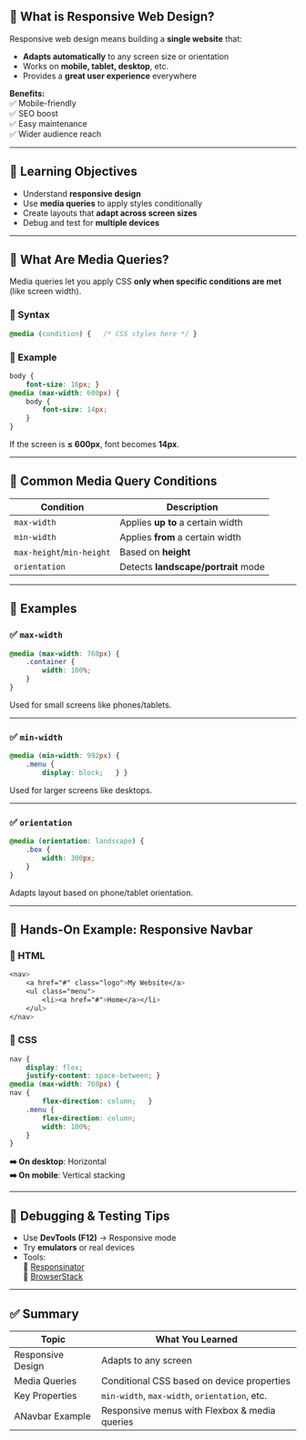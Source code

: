 ## 📱 What is Responsive Web Design?

Responsive web design means building a **single website** that:

- **Adapts automatically** to any screen size or orientation
- Works on **mobile, tablet, desktop**, etc.
- Provides a **great user experience** everywhere

**Benefits:**  
✅ Mobile-friendly  
✅ SEO boost  
✅ Easy maintenance  
✅ Wider audience reach

---

## 🎯 Learning Objectives

- Understand **responsive design**
- Use **media queries** to apply styles conditionally
- Create layouts that **adapt across screen sizes**
- Debug and test for **multiple devices**

---

## 🧪 What Are Media Queries?

Media queries let you apply CSS **only when specific conditions are met** (like screen width).

### 🔹 Syntax

```css
@media (condition) {   /* CSS styles here */ }
```
### 🔹 Example

```css
body {   
	font-size: 16px; }  
@media (max-width: 600px) {   
	body {     
		font-size: 14px;   
	} 
}
```

If the screen is **≤ 600px**, font becomes **14px**.

---

## 📏 Common Media Query Conditions

|Condition|Description|
|---|---|
|`max-width`|Applies **up to** a certain width|
|`min-width`|Applies **from** a certain width|
|`max-height`/`min-height`|Based on **height**|
|`orientation`|Detects **landscape/portrait** mode|

---

## 🧩 Examples

### ✅ `max-width`

```css
@media (max-width: 768px) {   
	.container {     
		width: 100%;   
	} 
}
```

Used for small screens like phones/tablets.

---

### ✅ `min-width`

```css
@media (min-width: 992px) {   
	.menu {     
		display: block;   } }
```

Used for larger screens like desktops.

---

### ✅ `orientation`

```css
@media (orientation: landscape) {   
	.box {     
		width: 300px;   
	} 
}
```

Adapts layout based on phone/tablet orientation.

---

## 🧪 Hands-On Example: Responsive Navbar

### 🔸 HTML

```css
<nav>   
	<a href="#" class="logo">My Website</a>   
	<ul class="menu">     
		<li><a href="#">Home</a></li>    
	</ul> 
</nav>
```

### 🔸 CSS

```css
nav {   
	display: flex;   
	justify-content: space-between; }  
@media (max-width: 768px) {   
nav {     
		flex-direction: column;   }   
	.menu {     
		flex-direction: column;     
		width: 100%;  
	} 
}
```

**➡️ On desktop**: Horizontal  
**➡️ On mobile**: Vertical stacking

---

## 🧪 Debugging & Testing Tips

- Use **DevTools (F12)** → Responsive mode
- Try **emulators** or real devices
- Tools:  
    🔗 [Responsinator](https://www.responsinator.com/)  
    🔗 [BrowserStack](https://www.browserstack.com/)

---

## ✅ Summary

| Topic             | What You Learned                              |
| ----------------- | --------------------------------------------- |
| Responsive Design | Adapts to any screen                          |
| Media Queries     | Conditional CSS based on device properties    |
| Key Properties    | `min-width`, `max-width`, `orientation`, etc. |
| ANavbar Example   | Responsive menus with Flexbox & media queries |